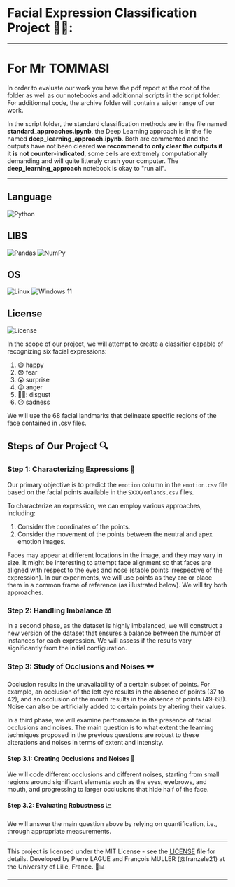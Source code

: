 # Facial Expression Classification Project 👨‍💻:

---

# For Mr TOMMASI

In order to evaluate our work you have the pdf report at the root of the folder as well as our notebooks and additionnal scripts in the script folder. For additionnal code, the archive folder will contain a wider range of our work.

In the script folder, the standard classification methods are in the file named **standard_approaches.ipynb**, the Deep Learning approach is in the file named **deep_learning_approach.ipynb**. Both are commented and the outputs have not been cleared **we recommend to only clear the outputs if it is not counter-indicated**, some cells are extremely computationally demanding and will quite litteraly crash your computer. The **deep_learning_approach** notebook is okay to "run all".

---

## Language
![Python](https://img.shields.io/badge/python-3670A0?style=for-the-badge&logo=python&logoColor=ffdd54)

## LIBS
![Pandas](https://img.shields.io/badge/pandas-%23150458.svg?style=for-the-badge&logo=pandas&logoColor=white)
![NumPy](https://img.shields.io/badge/numpy-%23013243.svg?style=for-the-badge&logo=numpy&logoColor=white)

## OS
![Linux](https://img.shields.io/badge/Linux-FCC624?style=for-the-badge&logo=linux&logoColor=black)
![Windows 11](https://img.shields.io/badge/Windows%2011-%230079d5.svg?style=for-the-badge&logo=Windows%2011&logoColor=white)

## License
![License](https://img.shields.io/badge/License-MIT-green)


In the scope of our project, we will attempt to create a classifier capable of recognizing six facial expressions:

1. :smile: happy
2. :fearful: fear
3. :open_mouth: surprise
4. :angry: anger
5. 😵‍💫: disgust
6. :disappointed: sadness

We will use the 68 facial landmarks that delineate specific regions of the face contained in .csv files.

## Steps of Our Project :mag:

### Step 1: Characterizing Expressions :dart:

Our primary objective is to predict the `emotion` column in the `emotion.csv` file based on the facial points available in the `SXXX/omlands.csv` files.

To characterize an expression, we can employ various approaches, including:

1. Consider the coordinates of the points.
2. Consider the movement of the points between the neutral and apex emotion images.

Faces may appear at different locations in the image, and they may vary in size. It might be interesting to attempt face alignment so that faces are aligned with respect to the eyes and nose (stable points irrespective of the expression). In our experiments, we will use points as they are or place them in a common frame of reference (as illustrated below). We will try both approaches.

### Step 2: Handling Imbalance :balance_scale:

In a second phase, as the dataset is highly imbalanced, we will construct a new version of the dataset that ensures a balance between the number of instances for each expression. We will assess if the results vary significantly from the initial configuration.

### Step 3: Study of Occlusions and Noises :dark_sunglasses:

Occlusion results in the unavailability of a certain subset of points. For example, an occlusion of the left eye results in the absence of points (37 to 42), and an occlusion of the mouth results in the absence of points (49-68). Noise can also be artificially added to certain points by altering their values.

In a third phase, we will examine performance in the presence of facial occlusions and noises. The main question is to what extent the learning techniques proposed in the previous questions are robust to these alterations and noises in terms of extent and intensity.

#### Step 3.1: Creating Occlusions and Noises :see_no_evil:

We will code different occlusions and different noises, starting from small regions around significant elements such as the eyes, eyebrows, and mouth, and progressing to larger occlusions that hide half of the face.

#### Step 3.2: Evaluating Robustness :chart_with_upwards_trend:

We will answer the main question above by relying on quantification, i.e., through appropriate measurements.

---

This project is licensed under the MIT License - see the [LICENSE](LICENSE) file for details.
Developed by Pierre LAGUE and François MULLER (@franzele21) at the University of Lille, France. 🚀📊

---

